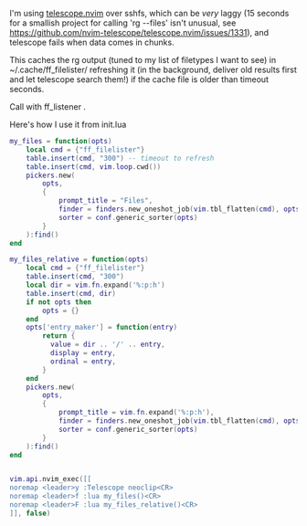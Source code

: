 I'm using [telescope.nvim](https://github.com/nvim-telescope/telescope.nvim) over sshfs,
which can be *very* laggy (15 seconds for a smallish project for calling 'rg --files' isn't unusual, 
see https://github.com/nvim-telescope/telescope.nvim/issues/1331),
and telescope fails when data comes in chunks.

This caches the rg output (tuned to my list of filetypes I want to see) in
~/.cache/ff_filelister/ refreshing it (in the background, deliver old results
first and let telescope search them!) if the cache file is older than timeout
seconds.

Call with ff_listener <timeout> <path>.

Here's how I use it from init.lua


```lua
my_files = function(opts)
    local cmd = {"ff_filelister"}
    table.insert(cmd, "300") -- timeout to refresh
    table.insert(cmd, vim.loop.cwd())
    pickers.new(
        opts,
        {
            prompt_title = "Files",
            finder = finders.new_oneshot_job(vim.tbl_flatten(cmd), opts),
            sorter = conf.generic_sorter(opts)
        }
    ):find()
end

my_files_relative = function(opts)
    local cmd = {"ff_filelister"}
    table.insert(cmd, "300")
	local dir = vim.fn.expand('%:p:h')
    table.insert(cmd, dir)
	if not opts then
		opts = {}
	end
	opts['entry_maker'] = function(entry)
        return {
          value = dir .. '/' .. entry,
          display = entry,
          ordinal = entry,
        }
	end
    pickers.new(
        opts,
        {
            prompt_title = vim.fn.expand('%:p:h'),
            finder = finders.new_oneshot_job(vim.tbl_flatten(cmd), opts),
            sorter = conf.generic_sorter(opts)
        }
    ):find()
end


vim.api.nvim_exec([[
noremap <leader>y :Telescope neoclip<CR>
noremap <leader>f :lua my_files()<CR>
noremap <leader>F :lua my_files_relative()<CR>
]], false)

```
